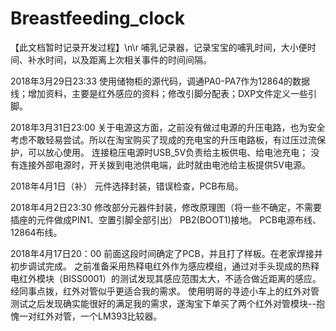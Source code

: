 # Breastfeeding_clock
【此文档暂时记录开发过程】\n\r
哺乳记录器，记录宝宝的哺乳时间，大小便时间、补水时间，以及距离上次相关事件的时间间隔。

2018年3月29日23:33
使用储物柜的源代码，调通PA0-PA7作为12864的数据线；增加资料，主要是红外感应的资料；修改引脚分配表；DXP文件定义一些引脚。

2018年3月31日23:00
关于电源这方面，之前没有做过电源的升压电路，也为安全考虑不敢轻易尝试。所以在淘宝购买了现成的充电宝的升压电路板，有过压过流保护，可以放心使用。
连接稳压电源时USB_5V负责给主板供电、给电池充电；
没有连接外部电源时，开关拨到电池供电端，此时就由电池给主板提供5V电源。
  
2018年4月1日（补）
元件选择封装，错误检查，PCB布局。

2018年4月2日23:30
修改部分元器件封装，修改原理图（将一些不确定，不需要插座的元件做成PIN1、空置引脚全部引出）
PB2(BOOT1)接地。
PCB电源布线、12864布线。

2018年4月17日20：00
前面这段时间确定了PCB，并且打了样板。在老家焊接并初步调试完成。
之前准备采用热释电红外作为感应模组，通过对手头现成的热释电红外模块（BISS0001）的测试发现其感应范围太大，不适合做近距离的感应。
经同事点拨，红外对管似乎更适合我的需求。
使用明哥的寻迹小车上的红外对管测试之后发现确实能很好的满足我的需求，遂淘宝下单买了两个红外对管模块--抱愧一对红外对管，一个LM393比较器。


 
